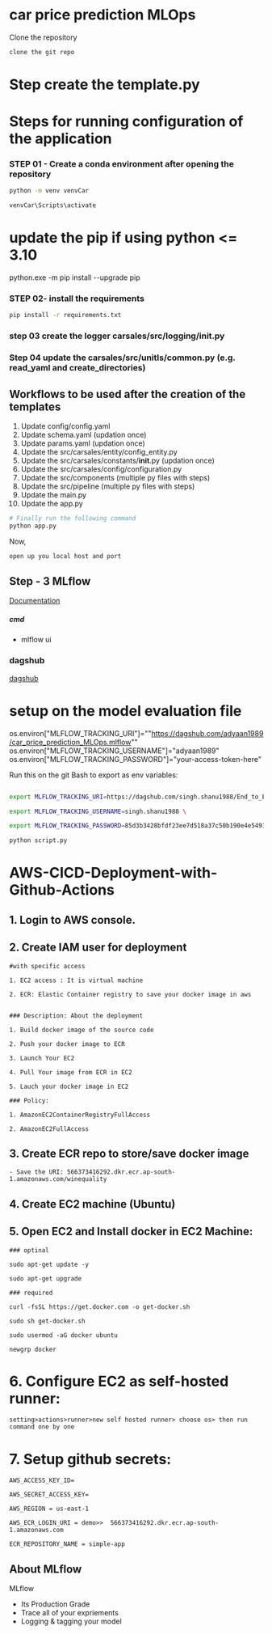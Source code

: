 # car price prediction MLOps

Clone the repository

```bash
clone the git repo
```

# Step create the template.py
 

# Steps for running configuration of the application 


### STEP 01 - Create a conda environment after opening the repository

```bash
python -m venv venvCar 
```

```bash
venvCar\Scripts\activate 
```

# update the pip if using python <= 3.10
python.exe -m pip install --upgrade pip

### STEP 02- install the requirements
```bash
pip install -r requirements.txt
```

### step 03 create the logger carsales/src/logging/__init__.py

### Step 04 update the carsales/src/unitls/common.py  (e.g. read_yaml and create_directories)


## Workflows to be used after the creation of the templates

1. Update config/config.yaml
2. Update schema.yaml (updation once)
3. Update params.yaml (updation once)
4. Update the src/carsales/entity/config_entity.py
5. Update the src/carsales/constants/__init__.py (updation once)
6. Update the src/carsales/config/configuration.py
6. Update the src/components (multiple py files with steps)
7. Update the src/pipeline (multiple py files with steps) 
8. Update the main.py
9. Update the app.py


```bash
# Finally run the following command
python app.py
```

Now,
```bash
open up you local host and port
```


## Step - 3 MLflow

[Documentation](https://mlflow.org/docs/latest/index.html)


##### cmd
- mlflow ui

### dagshub

[dagshub](https://dagshub.com/)

# setup on the model evaluation file
os.environ["MLFLOW_TRACKING_URI"]=""https://dagshub.com/adyaan1989/car_price_prediction_MLOps.mlflow""
os.environ["MLFLOW_TRACKING_USERNAME"]="adyaan1989"
os.environ["MLFLOW_TRACKING_PASSWORD"]="your-access-token-here"


Run this on the git Bash to export as env variables:

```bash

export MLFLOW_TRACKING_URI=https://dagshub.com/singh.shanu1988/End_to_End_winequality.mlflow \

export MLFLOW_TRACKING_USERNAME=singh.shanu1988 \

export MLFLOW_TRACKING_PASSWORD=85d3b3428bfdf23ee7d518a37c50b190e4e54914 \

python script.py
```



# AWS-CICD-Deployment-with-Github-Actions

## 1. Login to AWS console.

## 2. Create IAM user for deployment

	#with specific access

	1. EC2 access : It is virtual machine

	2. ECR: Elastic Container registry to save your docker image in aws


	### Description: About the deployment

	1. Build docker image of the source code

	2. Push your docker image to ECR

	3. Launch Your EC2 

	4. Pull Your image from ECR in EC2

	5. Lauch your docker image in EC2

	### Policy:

	1. AmazonEC2ContainerRegistryFullAccess

	2. AmazonEC2FullAccess

	
## 3. Create ECR repo to store/save docker image
    - Save the URI: 566373416292.dkr.ecr.ap-south-1.amazonaws.com/winequality

	
## 4. Create EC2 machine (Ubuntu) 

## 5. Open EC2 and Install docker in EC2 Machine:
	
	
	### optinal

	sudo apt-get update -y

	sudo apt-get upgrade
	
	### required

	curl -fsSL https://get.docker.com -o get-docker.sh

	sudo sh get-docker.sh

	sudo usermod -aG docker ubuntu

	newgrp docker
	
# 6. Configure EC2 as self-hosted runner:
    setting>actions>runner>new self hosted runner> choose os> then run command one by one


# 7. Setup github secrets:

    AWS_ACCESS_KEY_ID=

    AWS_SECRET_ACCESS_KEY=

    AWS_REGION = us-east-1

    AWS_ECR_LOGIN_URI = demo>>  566373416292.dkr.ecr.ap-south-1.amazonaws.com

    ECR_REPOSITORY_NAME = simple-app



## About MLflow 
MLflow

 - Its Production Grade
 - Trace all of your expriements
 - Logging & tagging your model




